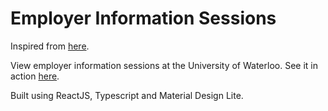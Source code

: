 # Employer Information Sessions

Inspired from [here](https://github.com/santanu23/EmployerInfosessions).

View employer information sessions at the University of Waterloo.
See it in action [here](http://www.munazrahman.com/employer-information-sessions/).

Built using ReactJS, Typescript and Material Design Lite.
